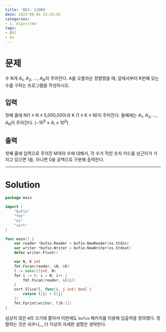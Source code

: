 ```yaml
---
title: 'BOJ: 11004'
date: 2023-08-01 23:10:42
categories:
- 1. Algorithm
tags:
- BOJ
- Go
---
```

# 문제

수 N개 $A_1$, $A_2$, ..., $A_N$이 주어진다. A를 오름차순 정렬했을 때, 앞에서부터 K번째 있는 수를 구하는 프로그램을 작성하시오.

## 입력

첫째 줄에 N(1 ≤ N ≤ 5,000,000)과 K (1 ≤ K ≤ N)이 주어진다.
둘째에는 $A_1$, $A_2$, ..., $A_N$이 주어진다. ($-10^9$ ≤ $A_i$ ≤ $10^9$)

## 출력

첫째 줄에 입력으로 주어진 M개의 수에 대해서, 각 수가 적힌 숫자 카드를 상근이가 가지고 있으면 1을, 아니면 0을 공백으로 구분해 출력한다.

<!-- More -->

---

# Solution

```go
package main

import (
	"bufio"
	"fmt"
	"os"
	"sort"
)

func main() {
	var reader *bufio.Reader = bufio.NewReader(os.Stdin)
	var writer *bufio.Writer = bufio.NewWriter(os.Stdout)
	defer writer.Flush()

	var N, K int
	fmt.Fscan(reader, &N, &K)
	l := make([]int, N)
	for i := 0; i < N; i++ {
		fmt.Fscan(reader, &l[i])
	}
	sort.Slice(l, func(i, j int) bool {
		return l[i] < l[j]
	})
	fmt.Fprint(writer, l[K-1])
}
```

심상치 않은 `N`의 크기에 쫄아서 이번에도 `bufio` 패키지를 이용해 입출력을 정의했다.
정렬하는 것은 쉬우니,,, 더 이상의 자세한 설명은 생략한다.